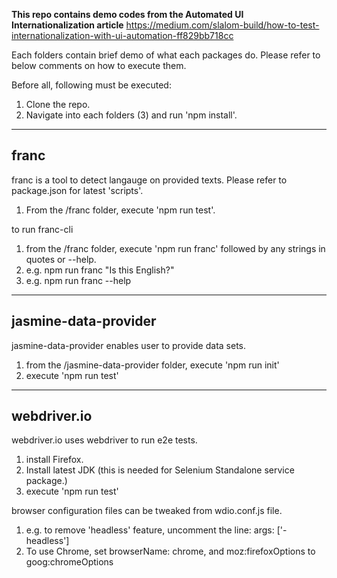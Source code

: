 **This repo contains demo codes from the Automated UI Internationalization article**
https://medium.com/slalom-build/how-to-test-internationalization-with-ui-automation-ff829bb718cc

Each folders contain brief demo of what each packages do. Please refer to below comments on how to execute them.

Before all, following must be executed: 
1. Clone the repo. 
2. Navigate into each folders (3) and run 'npm install'.
---

## franc

franc is a tool to detect langauge on provided texts. Please refer to package.json for latest 'scripts'. 

1. From the /franc folder, execute 'npm run test'.

to run franc-cli
1. from the /franc folder, execute 'npm run franc' followed by any strings in quotes or --help. 
2. e.g. npm run franc "Is this English?" 
3. e.g. npm run franc --help

---

## jasmine-data-provider

jasmine-data-provider enables user to provide data sets.

1. from the /jasmine-data-provider folder, execute 'npm run init'
2. execute 'npm run test'

---

## webdriver.io

webdriver.io uses webdriver to run e2e tests.

1. install Firefox.
2. Install latest JDK (this is needed for Selenium Standalone service package.)
3. execute 'npm run test'

browser configuration files can be tweaked from wdio.conf.js file.
1. e.g. to remove 'headless' feature, uncomment the line: args: ['-headless']
2. To use Chrome, set browserName: chrome, and moz:firefoxOptions to goog:chromeOptions

